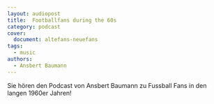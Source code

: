 ```yaml
---
layout: audiopost
title:  Footballfans during the 60s
category: podcast
cover:
  document: altefans-neuefans  
tags:
  - music
authors:
  - Ansbert Baumann
---
```


Sie hören den Podcast von Ansbert Baumann zu Fussball Fans in den langen 1960er Jahren!

<!-- more -->
